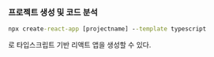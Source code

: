 ### 프로젝트 생성 및 코드 분석
```cmd
npx create-react-app [projectname] --template typescript
```
로 타입스크립트 기반 리액트 앱을 생성할 수 있다.  
